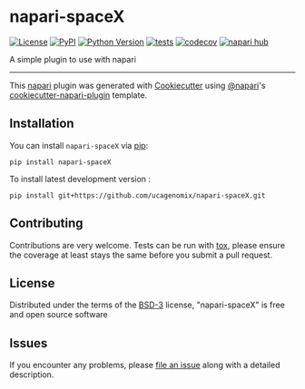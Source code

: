 # napari-spaceX

[![License](https://img.shields.io/pypi/l/napari-spaceX.svg?color=green)](https://github.com/ucagenomix/napari-spaceX/raw/main/LICENSE)
[![PyPI](https://img.shields.io/pypi/v/napari-spaceX.svg?color=green)](https://pypi.org/project/napari-spaceX)
[![Python Version](https://img.shields.io/pypi/pyversions/napari-spaceX.svg?color=green)](https://python.org)
[![tests](https://github.com/ucagenomix/napari-spaceX/workflows/tests/badge.svg)](https://github.com/ucagenomix/napari-spaceX/actions)
[![codecov](https://codecov.io/gh/ucagenomix/napari-spaceX/branch/main/graph/badge.svg)](https://codecov.io/gh/ucagenomix/napari-spaceX)
[![napari hub](https://img.shields.io/endpoint?url=https://api.napari-hub.org/shields/napari-spaceX)](https://napari-hub.org/plugins/napari-spaceX)

A simple plugin to use with napari

----------------------------------

This [napari] plugin was generated with [Cookiecutter] using [@napari]'s [cookiecutter-napari-plugin] template.

<!--
Don't miss the full getting started guide to set up your new package:
https://github.com/napari/cookiecutter-napari-plugin#getting-started

and review the napari docs for plugin developers:
https://napari.org/plugins/index.html
-->

## Installation

You can install `napari-spaceX` via [pip]:

    pip install napari-spaceX



To install latest development version :

    pip install git+https://github.com/ucagenomix/napari-spaceX.git


## Contributing

Contributions are very welcome. Tests can be run with [tox], please ensure
the coverage at least stays the same before you submit a pull request.

## License

Distributed under the terms of the [BSD-3] license,
"napari-spaceX" is free and open source software

## Issues

If you encounter any problems, please [file an issue] along with a detailed description.

[napari]: https://github.com/napari/napari
[Cookiecutter]: https://github.com/audreyr/cookiecutter
[@napari]: https://github.com/napari
[MIT]: http://opensource.org/licenses/MIT
[BSD-3]: http://opensource.org/licenses/BSD-3-Clause
[GNU GPL v3.0]: http://www.gnu.org/licenses/gpl-3.0.txt
[GNU LGPL v3.0]: http://www.gnu.org/licenses/lgpl-3.0.txt
[Apache Software License 2.0]: http://www.apache.org/licenses/LICENSE-2.0
[Mozilla Public License 2.0]: https://www.mozilla.org/media/MPL/2.0/index.txt
[cookiecutter-napari-plugin]: https://github.com/napari/cookiecutter-napari-plugin

[file an issue]: https://github.com/ucagenomix/napari-spaceX/issues

[napari]: https://github.com/napari/napari
[tox]: https://tox.readthedocs.io/en/latest/
[pip]: https://pypi.org/project/pip/
[PyPI]: https://pypi.org/
